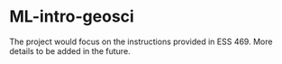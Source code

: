 # ML-intro-geosci
The project would focus on the instructions provided in ESS 469. More details to be added in the future.
